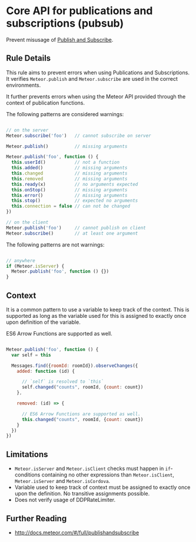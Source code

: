 # Core API for publications and subscriptions (pubsub)

Prevent misusage of [Publish and Subscribe](http://docs.meteor.com/#/full/publishandsubscribe).


## Rule Details

This rule aims to prevent errors when using Publications and Subscriptions. It verifies `Meteor.publish` and `Meteor.subscribe` are used in the correct environments.

It further prevents errors when using the Meteor API provided through the context of publication functions.

The following patterns are considered warnings:

```js

// on the server
Meteor.subscribe('foo')   // cannot subscribe on server

Meteor.publish()          // missing arguments

Meteor.publish('foo', function () {
  this.userId()           // not a function
  this.added()            // missing arguments
  this.changed            // missing arguments
  this.removed            // missing arguments
  this.ready(x)           // no arguments expected
  this.onStop()           // missing arguments
  this.error()            // missing arguments
  this.stop()             // expected no arguments
  this.connection = false // can not be changed
})

// on the client
Meteor.publish('foo')     // cannot publish on client
Meteor.subscribe()        // at least one argument

```

The following patterns are not warnings:

```js

// anywhere
if (Meteor.isServer) {
  Meteor.publish('foo', function () {})
}

```

## Context
It is a common pattern to use a variable to keep track of the context. This is supported as long as the variable used for this is assigned to exactly once upon definition of the variable.

ES6 Arrow Functions are supported as well.

```js

Meteor.publish('foo', function () {
  var self = this

  Messages.find({roomId: roomId}).observeChanges({
    added: function (id) {

      // `self` is resolved to `this`
      self.changed("counts", roomId, {count: count})
    },

    removed: (id) => {

      // ES6 Arrow Functions are supported as well.
      this.changed("counts", roomId, {count: count})
    }
  })
})

```

## Limitations

- `Meteor.isServer` and `Meteor.isClient` checks must happen in `if`-conditions containing no other expressions than `Meteor.isClient`, `Meteor.isServer` and `Meteor.isCordova`.
- Variable used to keep track of context must be assigned to exactly once upon the definition. No transitive assignments possible.
- Does not verify usage of DDPRateLimiter.

## Further Reading

* http://docs.meteor.com/#/full/publishandsubscribe
